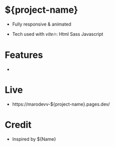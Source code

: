 # ${project-name}

- Fully responsive & animated

- Tech used with *vite*🔥:
  Html
  Sass
  Javascript

# Features

-

# Live

- https://marodevv-${project-name}.pages.dev/

# Credit

- Inspired by ${Name}
